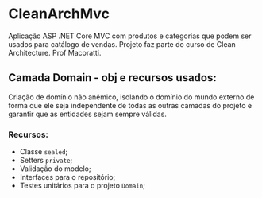 # CleanArchMvc
Aplicação ASP .NET Core MVC com produtos e categorias que podem ser usados para catálogo de vendas.  Projeto faz parte do curso de Clean Architecture. Prof  Macoratti.
## Camada Domain - obj e recursos usados:

Criação de domínio não anêmico, isolando o domínio do mundo externo de forma que ele seja independente
de todas as outras camadas do projeto e garantir que as entidades sejam sempre válidas.

### Recursos:
- Classe `sealed`;
- Setters `private`;
- Validação do modelo;
- Interfaces para o repositório;
- Testes unitários para o projeto `Domain`;
